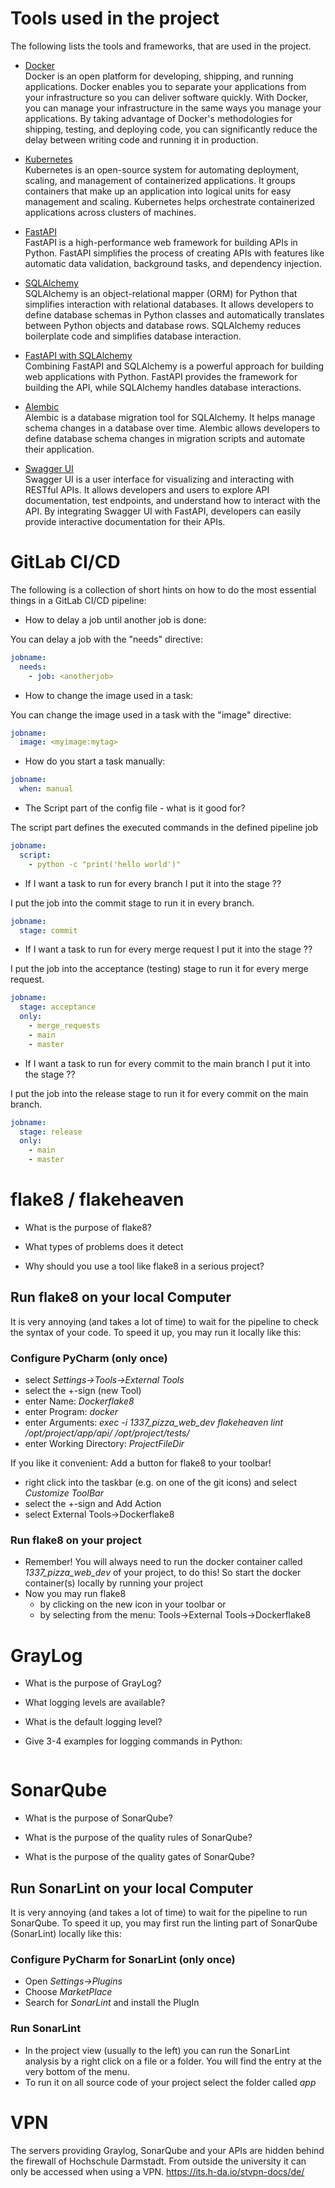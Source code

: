 # Tools used in the project
The following lists the tools and frameworks, that are used in the project. 
- [Docker](https://docs.docker.com/get-started/overview/)   
    Docker is an open platform for developing, shipping, and running applications. Docker enables you to separate your applications from your infrastructure so you can deliver software quickly. With Docker, you can manage your infrastructure in the same ways you manage your applications. By taking advantage of Docker's methodologies for shipping, testing, and deploying code, you can significantly reduce the delay between writing code and running it in production.
- [Kubernetes](https://kubernetes.io/docs/concepts/overview/)  
    Kubernetes is an open-source system for automating deployment, scaling, and management of containerized applications.
    It groups containers that make up an application into logical units for easy management and scaling.
    Kubernetes helps orchestrate containerized applications across clusters of machines. 
- [FastAPI](https://fastapi.tiangolo.com/tutorial/)  
    FastAPI is a high-performance web framework for building APIs in Python.
    FastAPI simplifies the process of creating APIs with features like automatic data validation, background tasks, and dependency injection.

- [SQLAlchemy](https://docs.sqlalchemy.org/en/20/orm/quickstart.html)  
    SQLAlchemy is an object-relational mapper (ORM) for Python that simplifies interaction with relational databases.
    It allows developers to define database schemas in Python classes and automatically translates between Python objects and database rows.
    SQLAlchemy reduces boilerplate code and simplifies database interaction.
- [FastAPI with SQLAlchemy](https://fastapi.tiangolo.com/tutorial/sql-databases/)  
    Combining FastAPI and SQLAlchemy is a powerful approach for building web applications with Python.
    FastAPI provides the framework for building the API, while SQLAlchemy handles database interactions.
- [Alembic](https://alembic.sqlalchemy.org/en/latest/tutorial.html)  
    Alembic is a database migration tool for SQLAlchemy.
    It helps manage schema changes in a database over time.
    Alembic allows developers to define database schema changes in migration scripts and automate their application.
- [Swagger UI](https://swagger.io/tools/swagger-ui/)  
    Swagger UI is a user interface for visualizing and interacting with RESTful APIs.
    It allows developers and users to explore API documentation, test endpoints, and understand how to interact with the API.
    By integrating Swagger UI with FastAPI, developers can easily provide interactive documentation for their APIs.

# GitLab CI/CD

The following is a collection of short hints on how to do the most essential things in a GitLab CI/CD pipeline:

- How to delay a job until another job is done: 

You can delay a job with the "needs" directive:  
```yaml
jobname:
  needs: 
    - job: <anotherjob>
```

- How to change the image used in a task: 

You can change the image used in a task with the "image" directive:  
```yaml
jobname:
  image: <myimage:mytag>
```

- How do you start a task manually:

```yaml
jobname:
  when: manual
```

- The Script part of the config file - what is it good for?

The script part defines the executed commands in the defined pipeline job

```yaml
jobname:
  script:
    - python -c "print('hello world')"
```

- If I want a task to run for every branch I put it into the stage ??

I put the job into the commit stage to run it in every branch.

```yaml
jobname:
  stage: commit
```

- If I want a task to run for every merge request I put it into the stage ??

I put the job into the acceptance (testing) stage to run it for every merge request.

```yaml
jobname:
  stage: acceptance
  only:
    - merge_requests
    - main
    - master
```

- If I want a task to run for every commit to the main branch I put it into the stage ??

I put the job into the release stage to run it for every commit on the main branch.

```yaml
jobname:
  stage: release
  only:
    - main
    - master
```

# flake8 / flakeheaven

- What is the purpose of flake8?

- What types of problems does it detect

- Why should you use a tool like flake8 in a serious project?

## Run flake8 on your local Computer

  It is very annoying (and takes a lot of time) to wait for the pipeline to check the syntax 
  of your code. To speed it up, you may run it locally like this:

### Configure PyCharm (only once)
- select _Settings->Tools->External Tools_ 
- select the +-sign (new Tool)
- enter Name: *Dockerflake8*
- enter Program: *docker*
- enter Arguments: 
    *exec -i 1337_pizza_web_dev flakeheaven lint /opt/project/app/api/ /opt/project/tests/*
- enter Working Directory: *$ProjectFileDir$*

If you like it convenient: Add a button for flake8 to your toolbar!
- right click into the taskbar (e.g. on one of the git icons) and select *Customize ToolBar*
- select the +-sign and Add Action
- select External Tools->Dockerflake8

### Run flake8 on your project
  - Remember! You will always need to run the docker container called *1337_pizza_web_dev* of your project, to do this! 
    So start the docker container(s) locally by running your project
  - Now you may run flake8 
      - by clicking on the new icon in your toolbar or 
      - by selecting from the menu: Tools->External Tools->Dockerflake8 

# GrayLog

- What is the purpose of GrayLog?

- What logging levels are available?

- What is the default logging level?

- Give 3-4 examples for logging commands in Python:
  ```python

  ```

# SonarQube

- What is the purpose of SonarQube?

- What is the purpose of the quality rules of SonarQube?

- What is the purpose of the quality gates of SonarQube?


## Run SonarLint on your local Computer

It is very annoying (and takes a lot of time) to wait for the pipeline to run SonarQube. 
To speed it up, you may first run the linting part of SonarQube (SonarLint) locally like this:

### Configure PyCharm for SonarLint (only once)

- Open *Settings->Plugins*
- Choose *MarketPlace*
- Search for *SonarLint* and install the PlugIn

### Run SonarLint

- In the project view (usually to the left) you can run the SonarLint analysis by a right click on a file or a folder. 
  You will find the entry at the very bottom of the menu.
- To run it on all source code of your project select the folder called *app*

# VPN

The servers providing Graylog, SonarQube and your APIs are hidden behind the firewall of Hochschule Darmstadt.
From outside the university it can only be accessed when using a VPN.
https://its.h-da.io/stvpn-docs/de/ 